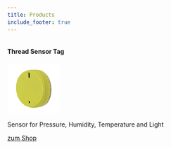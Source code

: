 ```yaml
---
title: Products
include_footer: true
---
```


<div class="column is-one-third">
  <div class="feature-card is-bordered has-text-centered revealOnScroll delay-1" data-animation="fadeInLeft">
    <div class="card-title">
      <h4>Thread Sensor Tag</h4>
    </div>
    <div class="card-icon">
        <img src="/images/illustrations/tst_ff_square.png" alt="isolated"/>
    </div>
    <div class="card-text">
        <p>Sensor for Pressure, Humidity, Temperature and Light</p>
    </div>
    <div class="card-action">
      <a href="https://www.tindie.com/products/informatic0re/thread-sensor-tag/" class="button btn-align-md accent-btn raised">zum Shop</a>
    </div>
  </div>
</div>